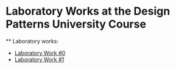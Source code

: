 # Laboratory Works at the Design Patterns University Course

** Laboratory works:
* [Laboratory Work #0](https://github.com/yaeby/design-patterns-labs/blob/lab-0/inventory-management-system/README.md)
* [Laboratory Work #1](https://github.com/yaeby/design-patterns-labs/blob/lab-1/README.md)

